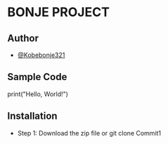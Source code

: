 # BONJE PROJECT


## Author
- [@Kobebonje321](https://github.com/Kobebonje321)

## Sample Code
print("Hello, World!")
## Installation
- Step 1: Download the zip file or git clone
Commit1


